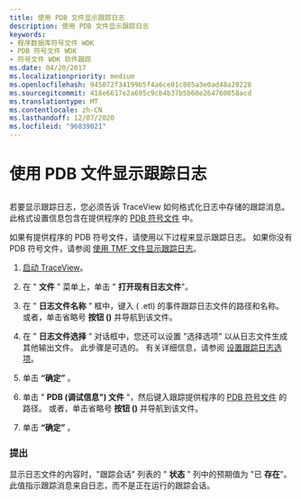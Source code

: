 ```yaml
---
title: 使用 PDB 文件显示跟踪日志
description: 使用 PDB 文件显示跟踪日志
keywords:
- 程序数据库符号文件 WDK
- PDB 符号文件 WDK
- 符号文件 WDK 软件跟踪
ms.date: 04/20/2017
ms.localizationpriority: medium
ms.openlocfilehash: 945072f34199b5f4a6ce01c805a3e0ad48a20228
ms.sourcegitcommit: 418e6617e2a695c9cb4b37b5b60e264760858acd
ms.translationtype: MT
ms.contentlocale: zh-CN
ms.lasthandoff: 12/07/2020
ms.locfileid: "96839021"
---
```

# <a name="displaying-a-trace-log-with-a-pdb-file"></a>使用 PDB 文件显示跟踪日志


## <span id="ddk_using_a_pdb_file_tools"></span><span id="DDK_USING_A_PDB_FILE_TOOLS"></span>


若要显示跟踪日志，您必须告诉 TraceView 如何格式化日志中存储的跟踪消息。 此格式设置信息包含在提供程序的 [PDB 符号文件](pdb-symbol-files.md) 中。

如果有提供程序的 PDB 符号文件，请使用以下过程来显示跟踪日志。 如果你没有 PDB 符号文件，请参阅 [使用 TMF 文件显示跟踪日志](displaying-a-trace-log-with-a-tmf-file.md)。

1.  [启动 TraceView](starting-and-exiting-traceview.md)。

2.  在 " **文件** " 菜单上，单击 " **打开现有日志文件**"。

3.  在 " **日志文件名称** " 框中，键入 ( .etl) 的事件跟踪日志文件的路径和名称。 或者，单击省略号 **按钮 ()** 并导航到该文件。

4.  在 " **日志文件选择** " 对话框中，您还可以设置 "选择选项" 以从日志文件生成其他输出文件。 此步骤是可选的。 有关详细信息，请参阅 [设置跟踪日志选项](setting-trace-log-options.md)。

5.  单击 **“确定”** 。

6.  单击 " **PDB (调试信息") 文件** "，然后键入跟踪提供程序的 [PDB 符号文件](pdb-symbol-files.md) 的路径。 或者，单击省略号 **按钮 ()** 并导航到该文件。

7.  单击 **“确定”** 。

### <a name="span-idcommentsspanspan-idcommentsspancomments"></a><span id="comments"></span><span id="COMMENTS"></span>提出

显示日志文件的内容时，"跟踪会话" 列表的 " **状态** " 列中的预期值为 "已 **存在**"。 此值指示跟踪消息来自日志，而不是正在运行的跟踪会话。

 

 





